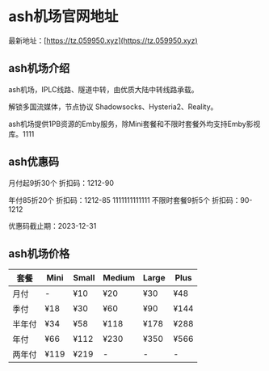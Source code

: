 # ash机场官网地址

最新地址：[https://tz.059950.xyz](https://tz.059950.xyz)

## ash机场介绍

ash机场，IPLC线路、隧道中转，由优质大陆中转线路承载。

解锁多国流媒体，节点协议 Shadowsocks、Hysteria2、Reality。

ash机场提供1PB资源的Emby服务，除Mini套餐和不限时套餐外均支持Emby影视库。1111

## ash优惠码

月付起9折30个 折扣码：1212-90

年付85折20个 折扣码：1212-85
1111111111111
不限时套餐9折5个 折扣码：90-1212

优惠码截止期：2023-12-31

## ash机场价格

|套餐|Mini|Small|Medium|Large|Plus|
|----|----|----|----|----|----|
|月付|-|¥10|¥20|¥30|¥48|
|季付|¥18|¥30|¥60|¥90|¥144|
|半年付|¥34|¥58|¥118|¥178|¥288|
|年付|¥66|¥112|¥230|¥350|¥566|
|两年付|¥119|¥219|-|-|-|



